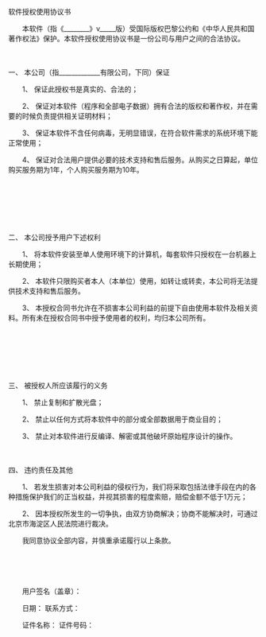



软件授权使用协议书



 

　　本软件（指《________》v_____版）受国际版权巴黎公约和《中华人民共和国著作权法》保护。本软件授权使用协议书是一份公司与用户之间的合法协议。

　　

一、
本公司（指_____________有限公司，下同）保证

　　1、 保证此授权书是真实的、合法的；

　　2、 保证对本软件（程序和全部电子数据）拥有合法的版权和著作权，并在需要的时候负责提供相关证明材料；

　　3、 保证本软件不含任何病毒，无明显错误，在符合软件需求的系统环境下能正常使用；

　　4、 保证对合法用户提供必要的技术支持和售后服务。从购买之日算起，单位购买服务期为1年，个人购买服务期为10年。

　　

　　

　　

二、
本公司授予用户下述权利 

　　1、 将本软件安装至单人使用环境下的计算机，每套软件只授权在一台机器上长期使用；

　　2、 本软件只限购买者本人（本单位）使用，如转让或转卖，本公司将无法提供技术支持和售后服务。

　　3、 本授权合同书允许在不损害本公司利益的前提下自由使用本软件及相关资料。所有未在授权合同书中授予使用者的权利，均归本公司所有。

　　

　　

　　

三、
被授权人所应该履行的义务

　　1、 禁止复制和扩散光盘；

　　2、 禁止以任何方式将本软件中的部分或全部数据用于商业目的；

　　3、 禁止对本软件进行反编译、解密或其他破坏原始程序设计的操作。

　　

四、
违约责任及其他 

　　1、 若发生损害对本公司利益的侵权行为，我们将采取包括法律手段在内的各种措施保护我们的正当权益，并视其损害的程度索赔，赔偿金额不低于1万元；

　　2、 因本授权所发生的一切争执，由双方协商解决；协商不能解决时，可通过北京市海淀区人民法院进行裁决。

　　我同意协议全部内容，并慎重承诺履行以上条款。

　　

　　　　

　　用户签名（盖章）：

　　日期： 联系方式：

　　证件名称： 证件号码：